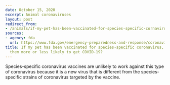 ```yaml
---
date: October 15, 2020
excerpt: Animal coronaviruses
layout: post
redirect_from:
- /animals/if-my-pet-has-been-vaccinated-for-species-specific-cornavirus/
sources:
- agency: fda
  url: https://www.fda.gov/emergency-preparedness-and-response/coronavirus-disease-2019-covid-19/coronavirus-disease-2019-covid-19-frequently-asked-questions
title: If my pet has been vaccinated for species-specific coronavirus, does that make
  them more or less likely to get COVID-19?
---
```


Species-specific coronavirus vaccines are unlikely to work against this type of coronavirus because it is a new virus that is different from the species-specific strains of coronavirus targeted by the vaccine.